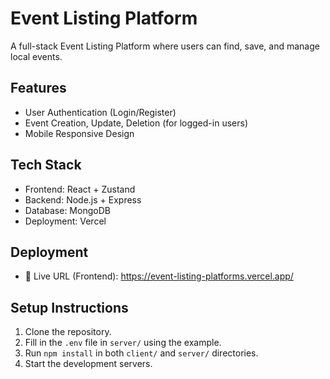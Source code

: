 # Event Listing Platform

A full-stack Event Listing Platform where users can find, save, and manage local events.

## Features

- User Authentication (Login/Register)
- Event Creation, Update, Deletion (for logged-in users)
- Mobile Responsive Design

## Tech Stack

- Frontend: React + Zustand
- Backend: Node.js + Express
- Database: MongoDB
- Deployment: Vercel

## Deployment

- 🔗 Live URL (Frontend): https://event-listing-platforms.vercel.app/

## Setup Instructions

1. Clone the repository.
2. Fill in the `.env` file in `server/` using the example.
3. Run `npm install` in both `client/` and `server/` directories.
4. Start the development servers.

```

```
